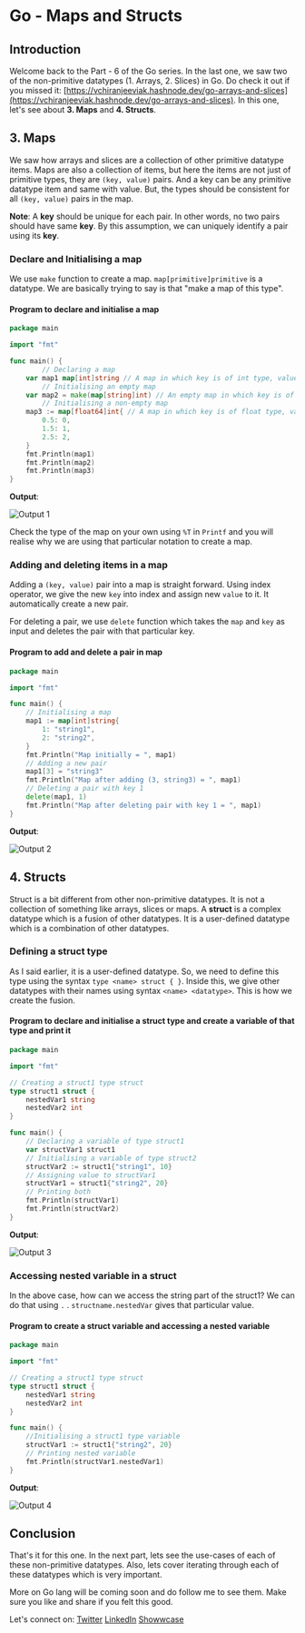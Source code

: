 # Go - Maps and Structs

## Introduction

Welcome back to the Part - 6 of the Go series. In the last one, we saw two of the non-primitive datatypes (1. Arrays, 2. Slices) in Go. Do check it out if you missed it: [https://vchiranjeeviak.hashnode.dev/go-arrays-and-slices](https://vchiranjeeviak.hashnode.dev/go-arrays-and-slices). In this one, let's see about **3. Maps** and **4. Structs**.

## 3. Maps

We saw how arrays and slices are a collection of other primitive datatype items. Maps are also a collection of items, but here the items are not just of primitive types, they are `(key, value)` pairs. And a key can be any primitive datatype item and same with value. But, the types should be consistent for all `(key, value)` pairs in the map.

**Note**: A **key** should be unique for each pair. In other words, no two pairs should have same **key**. By this assumption, we can uniquely identify a pair using its **key**.

### Declare and Initialising a map

We use `make` function to create a map. `map[primitive]primitive` is a datatype. We are basically trying to say is that "make a map of this type".

#### Program to declare and initialise a map

```go
package main

import "fmt"

func main() {
        // Declaring a map
	var map1 map[int]string // A map in which key is of int type, value is of string type
        // Initialising an empty map
	var map2 = make(map[string]int) // An empty map in which key is of string type, value is of int type
        // Initialising a non-empty map
	map3 := map[float64]int{ // A map in which key is of float type, value is of int type
		0.5: 0,
		1.5: 1,
		2.5: 2,
	}
	fmt.Println(map1)
	fmt.Println(map2)
	fmt.Println(map3)
}
```

**Output**:

![Output 1](https://dev-to-uploads.s3.amazonaws.com/uploads/articles/96t1df2sy7ot5emtrpld.png)

Check the type of the map on your own using `%T` in `Printf` and you will realise why we are using that particular notation to create a map.

### Adding and deleting items in a map

Adding a `(key, value)` pair into a map is straight forward. Using index operator, we give the new `key` into index and assign new `value` to it. It automatically create a new pair.

For deleting a pair, we use `delete` function which takes the `map` and `key` as input and deletes the pair with that particular key.

#### Program to add and delete a pair in map

```go
package main

import "fmt"

func main() {
    // Initialising a map
	map1 := map[int]string{ 
		1: "string1",
		2: "string2",
	}
	fmt.Println("Map initially = ", map1)
    // Adding a new pair
	map1[3] = "string3" 
	fmt.Println("Map after adding (3, string3) = ", map1)
    // Deleting a pair with key 1
	delete(map1, 1)
	fmt.Println("Map after deleting pair with key 1 = ", map1)
}
```

**Output**:

![Output 2](https://dev-to-uploads.s3.amazonaws.com/uploads/articles/gy3ziin15a4192slhht3.png)

## 4. Structs

Struct is a bit different from other non-primitive datatypes. It is not a collection of something like arrays, slices or maps. A **struct** is a complex datatype which is a fusion of other datatypes. It is a user-defined datatype which is a combination of other datatypes.

### Defining a struct type

As I said earlier, it is a user-defined datatype. So, we need to define this type using the syntax `type <name> struct { }`. Inside this, we give other datatypes with their names using syntax `<name> <datatype>`. This is how we create the fusion.

#### Program to declare and initialise a struct type and create a variable of that type and print it

```go
package main

import "fmt"

// Creating a struct1 type struct
type struct1 struct {
	nestedVar1 string
	nestedVar2 int
}

func main() {
	// Declaring a variable of type struct1
	var structVar1 struct1
	// Initialising a variable of type struct2
	structVar2 := struct1{"string1", 10}
	// Assigning value to structVar1
	structVar1 = struct1{"string2", 20}
	// Printing both
	fmt.Println(structVar1)
	fmt.Println(structVar2)
}
```
**Output**:

![Output 3](https://dev-to-uploads.s3.amazonaws.com/uploads/articles/46bq3xfapylrqjiyo3c1.png)

### Accessing nested variable in a struct

In the above case, how can we access the string part of the struct1? We can do that using `.` . `structname.nestedVar` gives that particular value.

#### Program to create a struct variable and accessing a nested variable

```go
package main

import "fmt"

// Creating a struct1 type struct
type struct1 struct {
	nestedVar1 string
	nestedVar2 int
}

func main() {
	//Initialising a struct1 type variable
	structVar1 := struct1{"string2", 20}
	// Printing nested variable
	fmt.Println(structVar1.nestedVar1)
}
```

**Output**:

![Output 4](https://dev-to-uploads.s3.amazonaws.com/uploads/articles/na3bmhtlfhgmeis598pj.png)

## Conclusion

That's it for this one. In the next part, lets see the use-cases of each of these non-primitive datatypes. Also, lets cover iterating through each of these datatypes which is very important.

More on Go lang will be coming soon and do follow me to see them. Make sure you like and share if you felt this good.

Let's connect on: [Twitter](https://twitter.com/VChiranjeeviAK) [LinkedIn](https://www.linkedin.com/in/chiranjeevi-tirunagari/) [Showwcase](https://www.showwcase.com/vchiranjeeviak)
